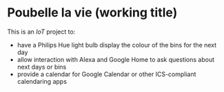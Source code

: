 # Poubelle la vie (working title)

This is an _IoT_ project to:

* have a Philips Hue light bulb display the colour of the bins for the next day
* allow interaction with Alexa and Google Home to ask questions about next days or bins
* provide a calendar for Google Calendar or other ICS-compliant calendaring apps
